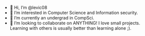 - 👋 Hi, I’m @levic08
- 👀 I’m interested in Computer Science and Information security. 
- 🌱 I’m currently an undergrad in CompSci.
- 💞️ I’m looking to collaborate on ANYTHING! I love small projects. Learning with others is usually better than learning alone ;).

<!---
levic08/levic08 is a ✨ special ✨ repository because its `README.md` (this file) appears on your GitHub profile.
You can click the Preview link to take a look at your changes.
--->
